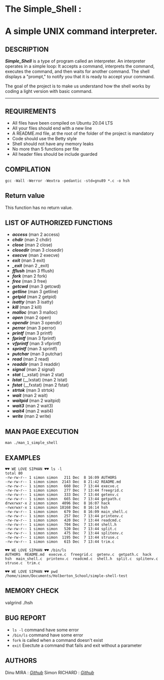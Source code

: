 # The Simple_Shell :
# A simple UNIX command interpreter.

## DESCRIPTION

__*Simple_Shell*__ is a type of program called an interpreter. An interpreter operates in a simple loop: It accepts a command, interprets the command, executes the command, and then waits for another command. The shell displays a "prompt," to notify you that it is ready to accept your command. 

The goal of the project is to make us understand how the shell works by coding a light version with basic command.

***

## REQUIREMENTS

* All files have been compiled on Ubuntu 20.04 LTS
* All your files should end with a new line
* A README.md file, at the root of the folder of the project is mandatory
* Code should use the Betty style
* Shell should not have any memory leaks
* No more than 5 functions per file
* All header files should be include guarded

## COMPILATION
```gcc -Wall -Werror -Wextra -pedantic -std=gnu89 *.c -o hsh```

## Return value
This function has no return value.


## LIST OF AUTHORIZED FUNCTIONS
* ***access*** (man 2 access)
* ***chdir*** (man 2 chdir)
* ***close*** (man 2 close)
* ***closedir*** (man 3 closedir)
* ***execve*** (man 2 execve)
* ***exit*** (man 3 exit)
* ***_exit*** (man 2 _exit)
* ***fflush*** (man 3 fflush)
* ***fork*** (man 2 fork)
* ***free*** (man 3 free)
* ***getcwd*** (man 3 getcwd)
* ***getline*** (man 3 getline)
* ***getpid*** (man 2 getpid)
* ***isatty*** (man 3 isatty)
* ***kill*** (man 2 kill)
* ***malloc*** (man 3 malloc)
* ***open*** (man 2 open)
* ***opendir*** (man 3 opendir)
* ***perror*** (man 3 perror)
* ***printf*** (man 3 printf)
* ***fprintf*** (man 3 fprintf)
* ***vfprintf*** (man 3 vfprintf)
* ***sprintf*** (man 3 sprintf)
* ***putchar*** (man 3 putchar)
* ***read*** (man 2 read)
* ***readdir*** (man 3 readdir)
* ***signal*** (man 2 signal)
* ***stat*** (__xstat) (man 2 stat)
* ***lstat*** (__lxstat) (man 2 lstat)
* ***fstat*** (__fxstat) (man 2 fstat)
* ***strtok*** (man 3 strtok)
* ***wait*** (man 2 wait)
* ***waitpid*** (man 2 waitpid)
* ***wait3*** (man 2 wait3)
* ***wait4*** (man 2 wait4)
* ***write*** (man 2 write)

## MAN PAGE EXECUTION
```man ./man_1_simple_shell```

## EXAMPLES
```
♥♥ WE LOVE SIPHAN ♥♥ ls -l
total 80
-rw-rw-r-- 1 simon simon   211 Dec  8 16:09 AUTHORS
-rw-rw-r-- 1 simon simon  2143 Dec  8 21:42 README.md
-rw-rw-r-- 1 simon simon   660 Dec  7 13:44 execve.c
-rw-rw-r-- 1 simon simon   277 Dec  7 13:44 freegrid.c
-rw-rw-r-- 1 simon simon   333 Dec  7 13:44 getenv.c
-rw-rw-r-- 1 simon simon   665 Dec  7 13:44 getpath.c
drwxrwxr-x 2 simon simon  4096 Dec  8 16:07 hack
-rwxrwxr-x 1 simon simon 18168 Dec  8 16:14 hsh
-rw-rw-r-- 1 simon simon   679 Dec  8 16:09 main_shell.c
-rw-rw-r-- 1 simon simon   257 Dec  7 13:44 printenv.c
-rw-rw-r-- 1 simon simon   420 Dec  7 13:44 readcmd.c
-rw-rw-r-- 1 simon simon   704 Dec  7 13:44 shell.h
-rw-rw-r-- 1 simon simon   520 Dec  7 13:44 split.c
-rw-rw-r-- 1 simon simon   475 Dec  7 13:44 splitenv.c
-rw-rw-r-- 1 simon simon  1195 Dec  7 13:44 struse.c
-rw-rw-r-- 1 simon simon   615 Dec  7 13:44 trim.c

♥♥ WE LOVE SIPHAN ♥♥ /bin/ls
AUTHORS  README.md  execve.c  freegrid.c  getenv.c  getpath.c  hack  hsh  main_shell.c	printenv.c  readcmd.c  shell.h	split.c  splitenv.c  struse.c  trim.c

♥♥ WE LOVE SIPHAN ♥♥ pwd
/home/simon/Documents/Holberton_School/simple-shell-test
```

## MEMORY CHECK
valgrind ./hsh

## BUG REPORT
* ```ls -l``` command have some error
* ```/bin/ls``` command have some error
* ```fork``` is called when a command doesn't exist
* ```exit``` Exectute a command that fails and exit without a parameter

## AUTHORS
Dinu MIRA : *[Github](https://github.com/EXTRADEEN)*
Simon RICHARD : *[Github](https://github.com/simonrichard-dev)*
